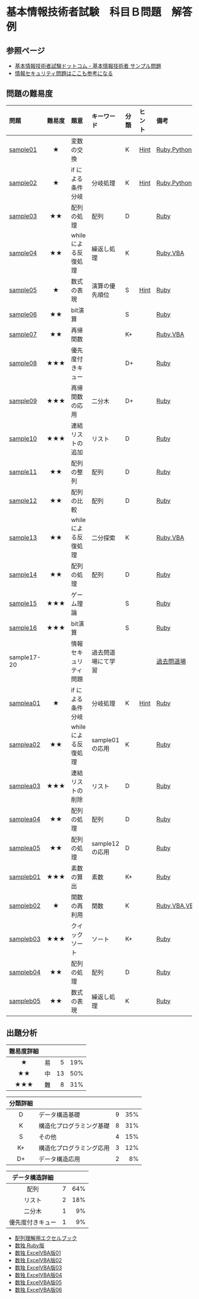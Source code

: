 # 基本情報技術者試験　科目Ｂ問題　解答例

## 参照ページ
+ [基本情報技術者試験ドットコム - 基本情報技術者 サンプル問題](https://www.fe-siken.com/kakomon/sample/)
+ [情報セキュリティ問題はここも参考になる](https://www.sg-siken.com/kakomon/sample/)
## 問題の難易度
|問題|難易度|題意|キーワード|分類|ヒント|備考|
|:--|:--:|:--|:--|:--|:--|:--|
|[sample01](https://www.fe-siken.com/kakomon/sample/b1.html)|★|変数の交換||K|[Hint](/Hint/sample01.md)|[Ruby](/Ruby/sample01.rb),[Python](/Python/sample01.py),[VBA](/VBA/sample01.vb),[Java](/Java/Sample02.java)
|[sample02](https://www.fe-siken.com/kakomon/sample/b2.html)|★|if による条件分岐|分岐処理|K|[Hint](/Hint/sample02.md)|[Ruby](/Ruby/sample02.rb),[Python](/Python/sample02.py),[VBA](/VBA/sample02.vb),[Java](/Java/Sample02.java)
|[sample03](https://www.fe-siken.com/kakomon/sample/b3.html)|★★|配列の処理|配列|D||[Ruby](/Ruby/sample03.rb)
|[sample04](https://www.fe-siken.com/kakomon/sample/b4.html)|★★|while による反復処理|繰返し処理|K||[Ruby](/Ruby/sample04.rb),[VBA](/VBA/sample04.vb)
|[sample05](https://www.fe-siken.com/kakomon/sample/b5.html)|★|数式の表現|演算の優先順位|S|[Hint](/Hint/sample05.md)|[Ruby](/Ruby/sample05.rb)
|[sample06](https://www.fe-siken.com/kakomon/sample/b6.html)|★★|bit演算||S||[Ruby](/Ruby/sample06.rb)
|[sample07](https://www.fe-siken.com/kakomon/sample/b7.html)|★★|再帰関数||K+||[Ruby](/Ruby/sample07.rb),[VBA](/VBA/sample7.vb)
|[sample08](https://www.fe-siken.com/kakomon/sample/b8.html)|★★★|優先度付きキュー||D+||[Ruby](/Ruby/sample08.rb)
|[sample09](https://www.fe-siken.com/kakomon/sample/b9.html)|★★★|再帰関数の応用|二分木|D+||[Ruby](/Ruby/sample09.rb)
|[sample10](https://www.fe-siken.com/kakomon/sample/b10.html)|★★★|連結リストの追加|リスト|D||[Ruby](/Ruby/sample10.rb)
|[sample11](https://www.fe-siken.com/kakomon/sample/b11.html)|★★|配列の整列|配列|D||[Ruby](/Ruby/sample11.rb)
|[sample12](https://www.fe-siken.com/kakomon/sample/b12.html)|★★|配列の比較|配列|D||[Ruby](/Ruby/sample12.rb)
|[sample13](https://www.fe-siken.com/kakomon/sample/b13.html)|★★|while による反復処理|二分探索|K||[Ruby](/Ruby/sample13.rb),[VBA](/VBA/sample13.vb)
|[sample14](https://www.fe-siken.com/kakomon/sample/b14.html)|★★|配列の処理|配列|D||[Ruby](/Ruby/sample14.rb)
|[sample15](https://www.fe-siken.com/kakomon/sample/b15.html)|★★★|ゲーム理論||S||[Ruby](/Ruby/sample15.rb)
|[sample16](https://www.fe-siken.com/kakomon/sample/b16.html)|★★★|bit演算||S||[Ruby](/Ruby/sample16.rb)
|sample17-20||情報セキュリティ問題|過去問道場にて学習|||[過去問道場](https://www.fe-siken.com/fekakomon.php)
|[samplea01](https://www.fe-siken.com/kakomon/sample20220425/b1.html)|★|if による条件分岐|分岐処理|K|[Hint](/Hint/samplea01.md)|[Ruby](./Ruby/samplea01.rb)
|[samplea02](https://www.fe-siken.com/kakomon/sample20220425/b2.html)|★★|while による反復処理|sample01の応用|K||[Ruby](./Ruby/samplea02.rb)
|[samplea03](https://www.fe-siken.com/kakomon/sample20220425/b3.html)|★★★|連結リストの削除|リスト|D||[Ruby](./Ruby/samplea03.rb)
|[samplea04](https://www.fe-siken.com/kakomon/sample20220425/b4.html)|★★|配列の処理|配列|D||[Ruby](./Ruby/samplea04.rb)
|[samplea05](https://www.fe-siken.com/kakomon/sample20220425/b5.html)|★★|配列の処理|sample12の応用|D||[Ruby](./Ruby/samplea05.rb)
|[sampleb01](https://www.fe-siken.com/kakomon/05_haru/b1.html)|★★★|素数の算出|素数|K+||[Ruby](./Ruby/sampleb01.rb)
|[sampleb02](https://www.fe-siken.com/kakomon/05_haru/b2.html)|★|関数の再利用|関数|K||[Ruby](./Ruby/sampleb02.rb),[VBA](./VBA/sampleb02.vb),[VBA](./VBA/sampleb02e.vb)
|[sampleb03](https://www.fe-siken.com/kakomon/05_haru/b3.html)|★★★|クイックソート|ソート|K+||[Ruby](./Ruby/sampleb03.rb)
|[sampleb04](https://www.fe-siken.com/kakomon/05_haru/b4.html)|★★|配列の処理|配列|D||[Ruby](./Ruby/sampleb04.rb)
|[sampleb05](https://www.fe-siken.com/kakomon/05_haru/b5.html)|★★|数式の表現|繰返し処理|K||[Ruby](./Ruby/sampleb05.rb)
## 出題分析
|難易度詳細||||
|:--:|:--|--:|--:|
|★|易|5|19%|
|★★|中|13|50%|
|★★★|難|8|31%|

|分類詳細||||
|:--:|:--|--:|--:|
|D|データ構造基礎|9|35%|
|K|構造化プログラミング基礎|8|31%|
|S|その他|4|15%|
|K+|構造化プログラミング応用|3|12%|
|D+|データ構造応用|2|8%|

|データ構造詳細|||
|:--:|--:|--:|
|配列|7|64%|
|リスト|2|18%|
|二分木|1|9%|
|優先度付きキュー|1|9%|

+ [配列理解用エクセルブック](/VBA/VBA20230916.xlsm)
+ [数独 Ruby版](/Ruby/sudoku.rb)
+ [数独 ExcelVBA版01](/VBA/sudoku01.xlsm)
+ [数独 ExcelVBA版02](/VBA/sudoku02.xlsm)
+ [数独 ExcelVBA版03](/VBA/sudoku03.xlsm)
+ [数独 ExcelVBA版04](/VBA/sudoku04.xlsm)
+ [数独 ExcelVBA版05](/VBA/sudoku05.xlsm)
+ [数独 ExcelVBA版06](/VBA/sudoku06.xlsm)
